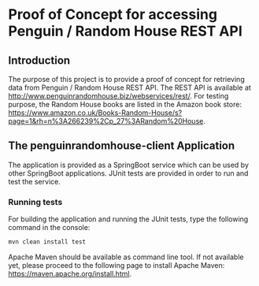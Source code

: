 # Proof of Concept for accessing Penguin / Random House REST API

## Introduction
The purpose of this project is to provide a proof of concept for retrieving data from Penguin / Random House REST API.
The REST API is available at http://www.penguinrandomhouse.biz/webservices/rest/.
For testing purpose, the Random House books are listed in the Amazon book store: https://www.amazon.co.uk/Books-Random-House/s?page=1&rh=n%3A266239%2Cp_27%3ARandom%20House.

## The penguinrandomhouse-client Application
The application is provided as a SpringBoot service which can be used by other SpringBoot applications.
JUnit tests are provided in order to run and test the service.

### Running tests
For building the application and running the JUnit tests, type the following command in the console:
``` bash
mvn clean install test
```
Apache Maven should be available as command line tool. If not available yet, please proceed to the following page to install Apache Maven: https://maven.apache.org/install.html.
